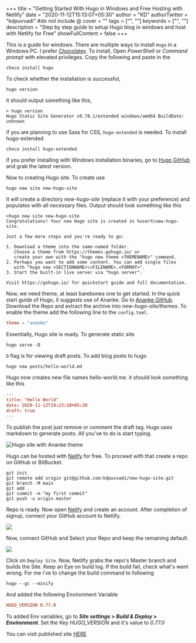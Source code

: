 +++
title = "Getting Started With Hugo in Windows and Free Hosting with Netlify"
date = "2020-11-12T15:13:07+05:30"
author = "KD"
authorTwitter = "kdpuvvadi" #do not include @
cover = ""
tags = ["", ""]
keywords = ["", ""]
description = "Step by step guide to setup Hugo blog in windows and host with Netlify for Free"
showFullContent = false
+++

This is a guide for windows. There are multiple ways to install `Hugo` in a Windows PC. I prefer [Chocolatey](https://chocolatey.org/). To install, Open *PowerShell* or *Command prompt*  with elevated privileges. Copy the following and paste in the 

````shell
choco install hugo
````
To check whether the installation is successful, 
````shell
hugo version
````
it should output something like this,
````shell
> hugo version
Hugo Static Site Generator v0.78.1/extended windows/amd64 BuildDate: unknown
````
if you are planning to use Sass for CSS, `hugo-extended` is needed. To install hugo-extended
````shell
choco install hugo-extended
````

If you prefer installing with Windows installation binaries, go to [Hugo GitHub](https://github.com/gohugoio/hugo/releases) and grab the latest version. 

Now to creating Hugo site. To create use
````shell
hugo new site new-hugo-site
````
It will create a directory *new-hugo-site* (replace it with your preference) and populates with all necessary files. 
Output should look something like this
````shell
>hugo new site new-hugo-site
Congratulations! Your new Hugo site is created in %user%\new-hugo-site.

Just a few more steps and you're ready to go:

1. Download a theme into the same-named folder.
   Choose a theme from https://themes.gohugo.io/ or
   create your own with the "hugo new theme <THEMENAME>" command.
2. Perhaps you want to add some content. You can add single files
   with "hugo new <SECTIONNAME>\<FILENAME>.<FORMAT>".
3. Start the built-in live server via "hugo server".

Visit https://gohugo.io/ for quickstart guide and full documentation.

````
Now, we need theme, at least barebones one to get started. In the quick start guide of Hugo, it suggests use of Ananke. Go to [Ananke GitHub](https://github.com/theNewDynamic/gohugo-theme-ananke). Download the Repo and extract the archive into *new-hugo-site/themes*. To enable the theme add the following line to the `config.toml`. 
````toml
theme = "ananke"
````
Essentially, Hugo site is ready. To generate static site 
````shell 
hugo serve -D
```` 
`D` flag is for viewing draft posts. 
To add blog posts to hugo
````shell
hugo new posts/hello-world.md
````
Hugo now creates new file names hello-world.me. it should look something like this
````toml
---
title: "Hello World"
date: 2020-11-12T19:23:10+05:30
draft: true
---
````
To publish the post just remove or comment the draft tag. 
Hugo uses markdown to generate posts. All you've to do is start typing. 

![Hugo site with Ananke theme](/image/hugo-ananke-new-site.jpg)

Hugo can be hosted with [Nelify](https://netlify.com) for free. To proceed with that create a repo on GitHub or BitBucket. 
````shell 
git init
git remote add origin git@github.com:kdpuvvadi/new-hugo-site.git
git branch -M main
git add . 
git commit -m "my first commit"
git push -u origin master
````
Repo is ready. Now open [Nelify](https://netlify.com) and create an account. After completion of signup, connect your GitHub account to Netlify. 

![](/image/netlify-new-site.jpg)

Now, connect GitHub and Select your Repo and keep the remaining default. 

![](/image/deploy-netlify-settings.jpg)

Click on `Deploy Site`. Now, Netlify grabs the repo's Master branch and builds the Site. Keep an Eye on build log. If the build fail, check what's went wrong. For me i've to change the build command to following 
````shell
hugo --gc --minify
````
And added the following Environment Variable 
````toml
HUGO_VERSION 0.77.0
````
To added Env variables, go to ***Site settings > Build & Deploy > Environment***. Set the Key *HUGO_VERSION* and it's value to *0.77.0*

You can visit published site [HERE](https://my-new-hugo-site.netlify.app)